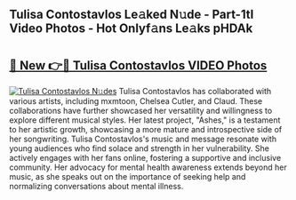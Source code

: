 ## Tulisa Contostavlos Le𝚊ked N𝚞de - Part-1tI Video Photos - Hot Onlyf𝚊ns Le𝚊ks pHDAk

# <h2><a href="http://ab63436.deff.icu/?id=Tulisa+Contostavlos">🔗 New 👉🔴 Tulisa Contostavlos VIDEO Photos</a></h2>

[![Tulisa Contostavlos N𝚞des](https://i.imgur.com/rIISA9y.gif)](http://ab63436.deff.icu/?id=Tulisa+Contostavlos)
Tulisa Contostavlos has collaborated with various artists, including mxmtoon, Chelsea Cutler, and Claud. These collaborations have further showcased her versatility and willingness to explore different musical styles. Her latest project, "Ashes," is a testament to her artistic growth, showcasing a more mature and introspective side of her songwriting. Tulisa Contostavlos's music and message resonate with young audiences who find solace and strength in her vulnerability. She actively engages with her fans online, fostering a supportive and inclusive community. Her advocacy for mental health awareness extends beyond her music, as she speaks out on the importance of seeking help and normalizing conversations about mental illness.
